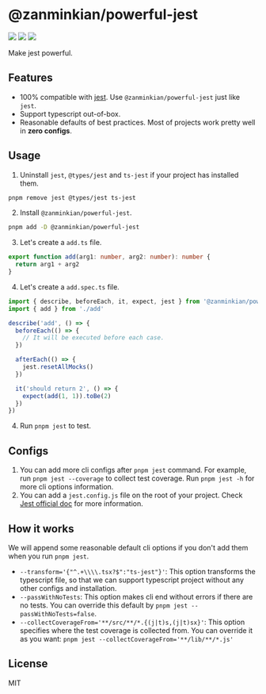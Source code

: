 # @zanminkian/powerful-jest

[![](https://img.shields.io/npm/l/@zanminkian/powerful-jest.svg)](https://github.com/zanminkian/powerful-jest/blob/master/LICENSE)
[![](https://img.shields.io/npm/v/@zanminkian/powerful-jest.svg)](https://www.npmjs.com/package/@zanminkian/powerful-jest)
[![](https://img.shields.io/npm/dm/@zanminkian/powerful-jest.svg)](https://www.npmjs.com/package/@zanminkian/powerful-jest)

Make jest powerful.

## Features

- 100% compatible with [jest](https://jestjs.io/). Use `@zanminkian/powerful-jest` just like `jest`.
- Support typescript out-of-box.
- Reasonable defaults of best practices. Most of projects work pretty well in **zero configs**.

## Usage

1. Uninstall `jest`, `@types/jest` and `ts-jest` if your project has installed them.

```sh
pnpm remove jest @types/jest ts-jest
```

2. Install `@zanminkian/powerful-jest`.
```sh
pnpm add -D @zanminkian/powerful-jest
```

3. Let's create a `add.ts` file.
```typescript
export function add(arg1: number, arg2: number): number {
  return arg1 + arg2
}
```

4. Let's create a `add.spec.ts` file.
```typescript
import { describe, beforeEach, it, expect, jest } from '@zanminkian/powerful-jest'
import { add } from './add'

describe('add', () => {
  beforeEach(() => {
    // It will be executed before each case.
  })

  afterEach(() => {
    jest.resetAllMocks()
  })

  it('should return 2', () => {
    expect(add(1, 1)).toBe(2)
  })
})
```

4. Run `pnpm jest` to test.

## Configs

1. You can add more cli configs after `pnpm jest` command. For example, run `pnpm jest --coverage` to collect test coverage. Run `pnpm jest -h` for more cli options information.
2. You can add a `jest.config.js` file on the root of your project. Check [Jest official doc](https://jestjs.io/docs/configuration) for more information.

## How it works

We will append some reasonable default cli options if you don't add them when you run `pnpm jest`.
- `--transform='{"^.+\\\\.tsx?$":"ts-jest"}'`: This option transforms the typescript file, so that we can support typescript project without any other configs and installation.
- `--passWithNoTests`: This option makes cli end without errors if there are no tests. You can override this default by `pnpm jest --passWithNoTests=false`.
- `--collectCoverageFrom='**/src/**/*.{(j|t)s,(j|t)sx}'`: This option specifies where the test coverage is collected from. You can override it as you want: `pnpm jest --collectCoverageFrom='**/lib/**/*.js'`

## License

MIT
